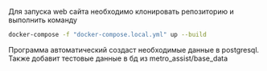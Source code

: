 Для запуска web сайта необходимо клонировать репозиторию и выполнить команду
```sh
docker-compose -f "docker-compose.local.yml" up --build
```
Программа автоматический создаст необходимые данные в postgresql. Также добавит тестовые данные в бд из metro_assist/base_data
 

